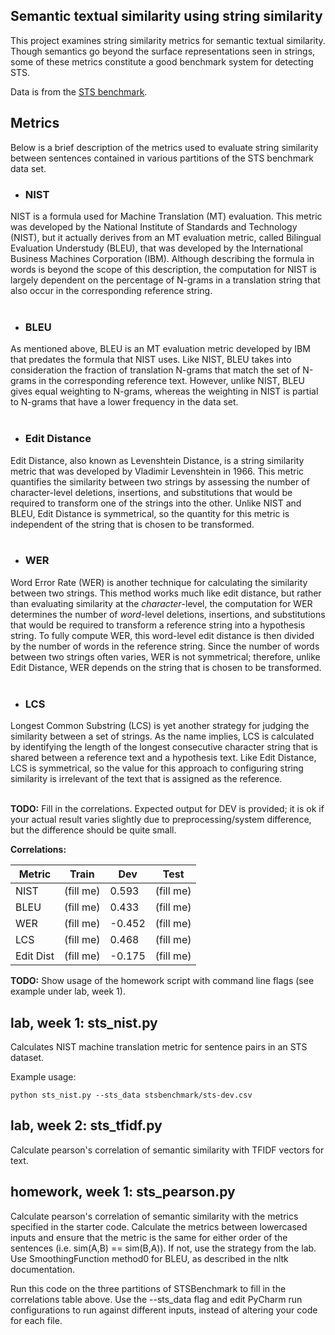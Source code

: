 Semantic textual similarity using string similarity
---------------------------------------------------

This project examines string similarity metrics for semantic textual similarity.
Though semantics go beyond the surface representations seen in strings, some of these
metrics constitute a good benchmark system for detecting STS.

Data is from the [STS benchmark](http://ixa2.si.ehu.es/stswiki/index.php/STSbenchmark).

## Metrics

Below is a brief description of the metrics used to evaluate
string similarity between sentences contained in various
partitions of the STS benchmark data set.

* <h3>NIST</h3>
NIST is a formula used for Machine Translation (MT) evaluation.
This metric was developed by the National Institute of
Standards and Technology (NIST), but it actually derives from
an MT evaluation metric, called Bilingual Evaluation
Understudy (BLEU), that was developed by the International
Business Machines Corporation (IBM). Although describing the
formula in words is beyond the scope of this description, the
computation for NIST is largely dependent on the percentage of
N-grams in a translation string that also occur in the
corresponding reference string.
<br><br>
* <h3>BLEU</h3>
As mentioned above, BLEU is an MT evaluation metric developed
by IBM that predates the formula that NIST uses. Like NIST,
BLEU takes into consideration the fraction of translation
N-grams that match the set of N-grams in the corresponding
reference text. However, unlike NIST, BLEU gives equal
weighting to N-grams, whereas the weighting in NIST is partial
to N-grams that have a lower frequency in the data set.
<br><br>
* <h3>Edit Distance</h3>
Edit Distance, also known as Levenshtein Distance, is a string
similarity metric that was developed by Vladimir Levenshtein
in 1966. This metric quantifies the similarity between two
strings by assessing the number of character-level deletions,
insertions, and substitutions that would be required to
transform one of the strings into the other. Unlike NIST and
BLEU, Edit Distance is symmetrical, so the quantity for this
metric is independent of the string that is chosen to be
transformed.
<br><br>
* <h3>WER</h3>
Word Error Rate (WER) is another technique for calculating the
similarity between two strings. This method works much like
edit distance, but rather than evaluating similarity at the
<i>character</i>-level, the computation for WER determines the
number of <i>word</i>-level deletions, insertions, and
substitutions that would be required to transform a reference
string into a hypothesis string. To fully compute WER, this
word-level edit distance is then divided by the number of
words in the reference string. Since the number of words
between two strings often varies, WER is not symmetrical;
therefore, unlike Edit Distance, WER depends on the string
that is chosen to be transformed.
<br><br>
* <h3>LCS</h3>
Longest Common Substring (LCS) is yet another strategy for
judging the similarity between a set of strings. As the name
implies, LCS is calculated by identifying the length of the
longest consecutive character string that is shared between a
reference text and a hypothesis text. Like Edit Distance, LCS
is symmetrical, so the value for this approach to configuring
string similarity is irrelevant of the text that is assigned
as the reference.
<br><br>



**TODO:** Fill in the correlations. Expected output for DEV is provided; it is ok if your actual result
varies slightly due to preprocessing/system difference, but the difference should be quite small.

**Correlations:**

Metric | Train | Dev | Test 
------ | ----- | --- | ----
NIST | (fill me) | 0.593 | (fill me)
BLEU | (fill me) | 0.433 | (fill me)
WER | (fill me) | -0.452| (fill me)
LCS | (fill me) | 0.468| (fill me)
Edit Dist | (fill me) | -0.175| (fill me)

**TODO:**
Show usage of the homework script with command line flags (see example under lab, week 1).


## lab, week 1: sts_nist.py

Calculates NIST machine translation metric for sentence pairs in an STS dataset.

Example usage:

`python sts_nist.py --sts_data stsbenchmark/sts-dev.csv`

## lab, week 2: sts_tfidf.py

Calculate pearson's correlation of semantic similarity with TFIDF vectors for text.

## homework, week 1: sts_pearson.py

Calculate pearson's correlation of semantic similarity with the metrics specified in the starter code.
Calculate the metrics between lowercased inputs and ensure that the metric is the same for either order of the 
sentences (i.e. sim(A,B) == sim(B,A)). If not, use the strategy from the lab.
Use SmoothingFunction method0 for BLEU, as described in the nltk documentation.

Run this code on the three partitions of STSBenchmark to fill in the correlations table above.
Use the --sts_data flag and edit PyCharm run configurations to run against different inputs,
 instead of altering your code for each file.